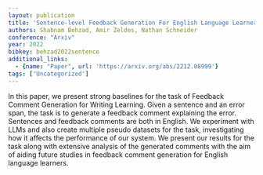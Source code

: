 ```yaml
---
layout: publication
title: 'Sentence-level Feedback Generation For English Language Learners: Does Data Augmentation Help?'
authors: Shabnam Behzad, Amir Zeldes, Nathan Schneider
conference: "Arxiv"
year: 2022
bibkey: behzad2022sentence
additional_links:
  - {name: "Paper", url: 'https://arxiv.org/abs/2212.08999'}
tags: ['Uncategorized']
---
```

In this paper, we present strong baselines for the task of Feedback Comment
Generation for Writing Learning. Given a sentence and an error span, the task
is to generate a feedback comment explaining the error. Sentences and feedback
comments are both in English. We experiment with LLMs and also create multiple
pseudo datasets for the task, investigating how it affects the performance of
our system. We present our results for the task along with extensive analysis
of the generated comments with the aim of aiding future studies in feedback
comment generation for English language learners.
